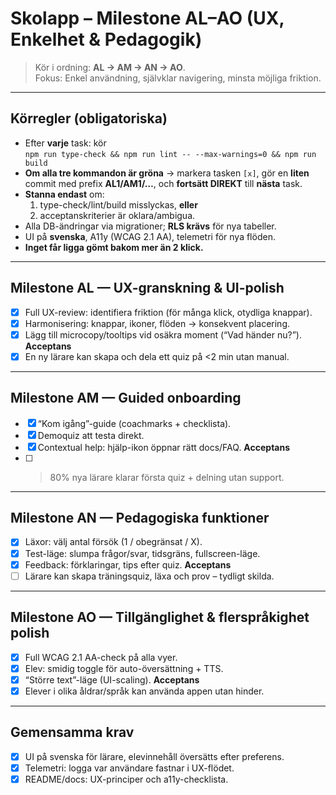 # Skolapp – Milestone AL–AO (UX, Enkelhet & Pedagogik)

> Kör i ordning: **AL → AM → AN → AO**.  
> Fokus: Enkel användning, självklar navigering, minsta möjliga friktion.

---

## Körregler (obligatoriska)
- Efter **varje** task: kör  
  `npm run type-check && npm run lint -- --max-warnings=0 && npm run build`
- **Om alla tre kommandon är gröna** → markera tasken `[x]`, gör en **liten** commit
  med prefix **AL1/AM1/…**, och **fortsätt DIREKT** till **nästa** task.
- **Stanna endast** om:
  1) type-check/lint/build misslyckas, **eller**
  2) acceptanskriterier är oklara/ambigua.  
- Alla DB-ändringar via migrationer; **RLS krävs** för nya tabeller.
- UI på **svenska**, A11y (WCAG 2.1 AA), telemetri för nya flöden.
- **Inget får ligga gömt bakom mer än 2 klick.**

---

## Milestone AL — UX-granskning & UI-polish
- [x] Full UX-review: identifiera friktion (för många klick, otydliga knappar).
- [x] Harmonisering: knappar, ikoner, flöden → konsekvent placering.
- [x] Lägg till microcopy/tooltips vid osäkra moment (“Vad händer nu?”).
**Acceptans**
- [x] En ny lärare kan skapa och dela ett quiz på <2 min utan manual.

---

## Milestone AM — Guided onboarding
- [x] “Kom igång”-guide (coachmarks + checklista).
- [x] Demoquiz att testa direkt.
- [x] Contextual help: hjälp-ikon öppnar rätt docs/FAQ.
**Acceptans**
- [ ] >80% nya lärare klarar första quiz + delning utan support.

---

## Milestone AN — Pedagogiska funktioner
- [x] Läxor: välj antal försök (1 / obegränsat / X).
- [x] Test-läge: slumpa frågor/svar, tidsgräns, fullscreen-läge.
- [x] Feedback: förklaringar, tips efter quiz.
**Acceptans**
- [ ] Lärare kan skapa träningsquiz, läxa och prov – tydligt skilda.

---

## Milestone AO — Tillgänglighet & flerspråkighet polish
- [x] Full WCAG 2.1 AA-check på alla vyer.
- [x] Elev: smidig toggle för auto-översättning + TTS.
- [x] “Större text”-läge (UI-scaling).
**Acceptans**
- [x] Elever i olika åldrar/språk kan använda appen utan hinder.

---

## Gemensamma krav
- [x] UI på svenska för lärare, elevinnehåll översätts efter preferens.
- [x] Telemetri: logga var användare fastnar i UX-flödet.
- [x] README/docs: UX-principer och a11y-checklista.
